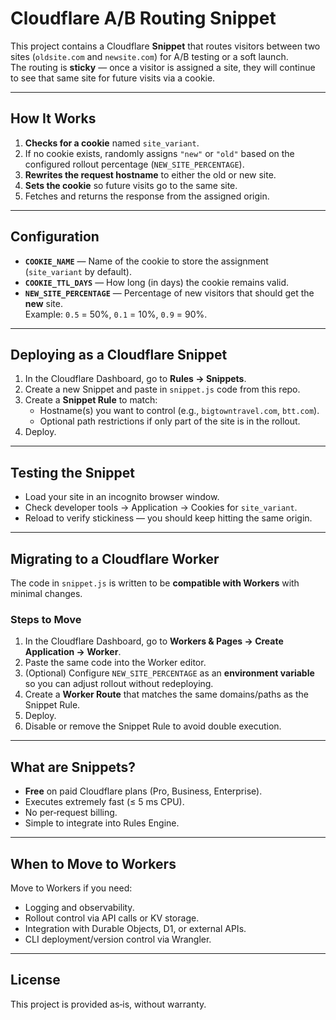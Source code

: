 # Cloudflare A/B Routing Snippet

This project contains a Cloudflare **Snippet** that routes visitors between two sites (`oldsite.com` and `newsite.com`) for A/B testing or a soft launch.  
The routing is **sticky** — once a visitor is assigned a site, they will continue to see that same site for future visits via a cookie.

---

## How It Works

1. **Checks for a cookie** named `site_variant`.
2. If no cookie exists, randomly assigns `"new"` or `"old"` based on the configured rollout percentage (`NEW_SITE_PERCENTAGE`).
3. **Rewrites the request hostname** to either the old or new site.
4. **Sets the cookie** so future visits go to the same site.
5. Fetches and returns the response from the assigned origin.

---

## Configuration

- **`COOKIE_NAME`** — Name of the cookie to store the assignment (`site_variant` by default).
- **`COOKIE_TTL_DAYS`** — How long (in days) the cookie remains valid.
- **`NEW_SITE_PERCENTAGE`** — Percentage of new visitors that should get the **new** site.  
  Example: `0.5` = 50%, `0.1` = 10%, `0.9` = 90%.

---

## Deploying as a Cloudflare Snippet

1. In the Cloudflare Dashboard, go to **Rules → Snippets**.
2. Create a new Snippet and paste in `snippet.js` code from this repo.
3. Create a **Snippet Rule** to match:
   - Hostname(s) you want to control (e.g., `bigtowntravel.com`, `btt.com`).
   - Optional path restrictions if only part of the site is in the rollout.
4. Deploy.

---

## Testing the Snippet

- Load your site in an incognito browser window.
- Check developer tools → Application → Cookies for `site_variant`.
- Reload to verify stickiness — you should keep hitting the same origin.

---

## Migrating to a Cloudflare Worker

The code in `snippet.js` is written to be **compatible with Workers** with minimal changes.

### Steps to Move

1. In the Cloudflare Dashboard, go to **Workers & Pages → Create Application → Worker**.
2. Paste the same code into the Worker editor.
3. (Optional) Configure `NEW_SITE_PERCENTAGE` as an **environment variable** so you can adjust rollout without redeploying.
4. Create a **Worker Route** that matches the same domains/paths as the Snippet Rule.
5. Deploy.
6. Disable or remove the Snippet Rule to avoid double execution.

---

## What are Snippets?

- **Free** on paid Cloudflare plans (Pro, Business, Enterprise).
- Executes extremely fast (≤ 5 ms CPU).
- No per‑request billing.
- Simple to integrate into Rules Engine.

---

## When to Move to Workers

Move to Workers if you need:
- Logging and observability.
- Rollout control via API calls or KV storage.
- Integration with Durable Objects, D1, or external APIs.
- CLI deployment/version control via Wrangler.

---

## License

This project is provided as‑is, without warranty.  
